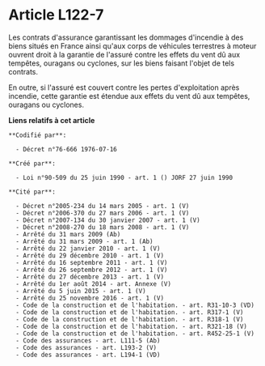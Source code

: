 # Article L122-7

Les contrats d'assurance garantissant les dommages d'incendie à des biens situés en France ainsi qu'aux corps de véhicules
terrestres à moteur ouvrent droit à la garantie de l'assuré contre les effets du vent dû aux tempêtes, ouragans ou cyclones,
sur les biens faisant l'objet de tels contrats.

En outre, si l'assuré est couvert contre les pertes d'exploitation après incendie, cette garantie est étendue aux effets du
vent dû aux tempêtes, ouragans ou cyclones.

**Liens relatifs à cet article**

	**Codifié par**:

	  - Décret n°76-666 1976-07-16

	**Créé par**:

	  - Loi n°90-509 du 25 juin 1990 - art. 1 () JORF 27 juin 1990

	**Cité par**:

	  - Décret n°2005-234 du 14 mars 2005 - art. 1 (V)
	  - Décret n°2006-370 du 27 mars 2006 - art. 1 (V)
	  - Décret n°2007-134 du 30 janvier 2007 - art. 1 (V)
	  - Décret n°2008-270 du 18 mars 2008 - art. 1 (V)
	  - Arrêté du 31 mars 2009 (Ab)
	  - Arrêté du 31 mars 2009 - art. 1 (Ab)
	  - Arrêté du 22 janvier 2010 - art. 1 (V)
	  - Arrêté du 29 décembre 2010 - art. 1 (V)
	  - Arrêté du 16 septembre 2011 - art. 1 (V)
	  - Arrêté du 26 septembre 2012 - art. 1 (V)
	  - Arrêté du 27 décembre 2013 - art. 1 (V)
	  - Arrêté du 1er août 2014 - art. Annexe (V)
	  - Arrêté du 5 juin 2015 - art. 1 (V)
	  - Arrêté du 25 novembre 2016 - art. 1 (V)
	  - Code de la construction et de l'habitation. - art. R31-10-3 (VD)
	  - Code de la construction et de l'habitation. - art. R317-1 (V)
	  - Code de la construction et de l'habitation. - art. R318-1 (V)
	  - Code de la construction et de l'habitation. - art. R321-18 (V)
	  - Code de la construction et de l'habitation. - art. R452-25-1 (V)
	  - Code des assurances - art. L111-5 (Ab)
	  - Code des assurances - art. L193-2 (V)
	  - Code des assurances - art. L194-1 (VD)
